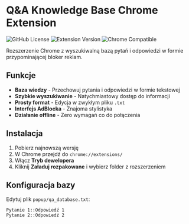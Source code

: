 # Q&A Knowledge Base Chrome Extension

![GitHub License](https://img.shields.io/badge/license-MIT-blue.svg)
![Extension Version](https://img.shields.io/badge/version-2.0.0-green)
![Chrome Compatible](https://img.shields.io/badge/Chrome-compatible-brightgreen)

Rozszerzenie Chrome z wyszukiwalną bazą pytań i odpowiedzi w formie przypominającej bloker reklam.

## Funkcje

- **Baza wiedzy** - Przechowuj pytania i odpowiedzi w formie tekstowej
- **Szybkie wyszukiwanie** - Natychmiastowy dostęp do informacji
- **Prosty format** - Edycja w zwykłym pliku `.txt`
- **Interfejs AdBlocka** - Znajoma stylistyka
- **Działanie offline** - Zero wymagań co do połączenia

## Instalacja

1. Pobierz najnowszą wersję
2. W Chrome przejdź do `chrome://extensions/`
3. Włącz **Tryb dewelopera**
4. Kliknij **Załaduj rozpakowane** i wybierz folder z rozszerzeniem

## Konfiguracja bazy

Edytuj plik `popup/qa_database.txt`:

```plaintext
Pytanie 1::Odpowiedź 1
Pytanie 2::Odpowiedź 2
